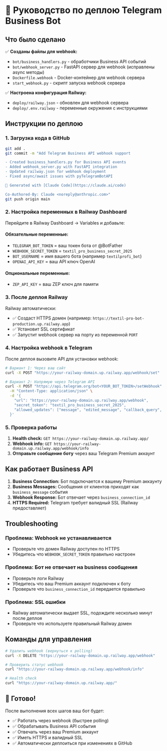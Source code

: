 # 🚀 Руководство по деплою Telegram Business Bot

## Что было сделано

✅ **Созданы файлы для webhook:**
- `bot/business_handlers.py` - обработчики Business API событий
- `bot/webhook_server.py` - FastAPI сервер для webhook (исправлены async методы)
- `Dockerfile.webhook` - Docker-контейнер для webhook сервера
- `start_webhook.py` - скрипт запуска webhook сервера

✅ **Настроена конфигурация Railway:**
- `deploy/railway.json` - обновлен для webhook сервера
- `deploy/.env.railway` - переменные окружения с инструкциями

## Инструкции по деплою

### 1. Загрузка кода в GitHub
```bash
git add .
git commit -m "Add Telegram Business API webhook support

- Created business_handlers.py for Business API events
- Added webhook_server.py with FastAPI integration
- Updated railway.json for webhook deployment
- Fixed async/await issues with pyTelegramBotAPI

🤖 Generated with [Claude Code](https://claude.ai/code)

Co-Authored-By: Claude <noreply@anthropic.com>"
git push origin main
```

### 2. Настройка переменных в Railway Dashboard

Перейдите в Railway Dashboard → Variables и добавьте:

#### Обязательные переменные:
- `TELEGRAM_BOT_TOKEN` = ваш токен бота от @BotFather
- `WEBHOOK_SECRET_TOKEN` = `textil_pro_business_secret_2025`
- `BOT_USERNAME` = имя вашего бота (например `textilprofi_bot`)
- `OPENAI_API_KEY` = ваш API ключ OpenAI

#### Опциональные переменные:
- `ZEP_API_KEY` = ваш ZEP ключ для памяти

### 3. После деплоя Railway

Railway автоматически:
- ✅ Создаст HTTPS домен (например: `https://textil-pro-bot-production.up.railway.app`)
- ✅ Установит SSL сертификат
- ✅ Запустит webhook сервер на порту из переменной `PORT`

### 4. Настройка webhook в Telegram

После деплоя вызовите API для установки webhook:

```bash
# Вариант 1: Через ваш сайт
curl -X POST "https://your-railway-domain.up.railway.app/webhook/set"

# Вариант 2: Напрямую через Telegram API
curl -X POST "https://api.telegram.org/bot<YOUR_BOT_TOKEN>/setWebhook" \
  -H "Content-Type: application/json" \
  -d '{
    "url": "https://your-railway-domain.up.railway.app/webhook",
    "secret_token": "textil_pro_business_secret_2025",
    "allowed_updates": ["message", "edited_message", "callback_query", "business_connection", "business_message", "edited_business_message", "deleted_business_messages"]
  }'
```

### 5. Проверка работы

1. **Health check:** `GET https://your-railway-domain.up.railway.app/`
2. **Webhook info:** `GET https://your-railway-domain.up.railway.app/webhook/info`
3. **Отправьте сообщение боту** через ваш Telegram Premium аккаунт

## Как работает Business API

1. **Business Connection:** Бот подключается к вашему Premium аккаунту
2. **Business Messages:** Сообщения от клиентов приходят как `business_message` события
3. **Webhook Response:** Бот отвечает через `business_connection_id`
4. **HTTPS Required:** Telegram требует валидный SSL (Railway предоставляет)

## Troubleshooting

### Проблема: Webhook не устанавливается
- Проверьте что домен Railway доступен по HTTPS
- Убедитесь что `WEBHOOK_SECRET_TOKEN` правильно настроен

### Проблема: Бот не отвечает на business сообщения
- Проверьте логи Railway
- Убедитесь что ваш Premium аккаунт подключен к боту
- Проверьте что `business_connection_id` передается правильно

### Проблема: SSL ошибки
- Railway автоматически выдает SSL, подождите несколько минут после деплоя
- Проверьте что используете правильный Railway домен

## Команды для управления

```bash
# Удалить webhook (вернуться к polling)
curl -X DELETE "https://your-railway-domain.up.railway.app/webhook"

# Проверить статус webhook
curl "https://your-railway-domain.up.railway.app/webhook/info"

# Health check
curl "https://your-railway-domain.up.railway.app/"
```

## 🎉 Готово!

После выполнения всех шагов ваш бот будет:
- ✅ Работать через webhook (быстрее polling)
- ✅ Обрабатывать Business API события
- ✅ Отвечать через ваш Premium аккаунт
- ✅ Иметь HTTPS и валидный SSL
- ✅ Автоматически деплоиться при изменениях в GitHub